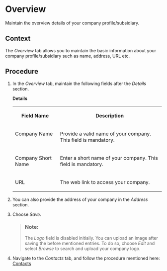 <!-- loioc273de8074b44f7a9e23f97e4b96e72f -->

# Overview

Maintain the overview details of your company profile/subsidiary.



## Context

The *Overview* tab allows you to maintain the basic information about your company profile/subsidiary such as name, address, URL etc.



## Procedure

1.  In the *Overview* tab, maintain the following fields after the *Details* section.

    **Details**


    <table>
    <tr>
    <th valign="top">

    Field Name
    
    </th>
    <th valign="top">

    Description
    
    </th>
    </tr>
    <tr>
    <td valign="top">
    
    Company Name
    
    </td>
    <td valign="top">
    
    Provide a valid name of your company. This field is mandatory.
    
    </td>
    </tr>
    <tr>
    <td valign="top">
    
    Company Short Name
    
    </td>
    <td valign="top">
    
    Enter a short name of your company. This field is mandatory.
    
    </td>
    </tr>
    <tr>
    <td valign="top">
    
    URL
    
    </td>
    <td valign="top">
    
    The web link to access your company.
    
    </td>
    </tr>
    </table>
    
2.  You can also provide the address of your company in the *Address* section.

3.  Choose *Save*.

    > ### Note:  
    > The *Logo* field is disabled initially. You can upload an image after saving the before mentioned entries. To do so, choose *Edit* and select *Browse* to search and upload your company logo.

4.  Navigate to the *Contacts* tab, and follow the procedure mentioned here: [Contacts](contacts-f297a4d.md)


